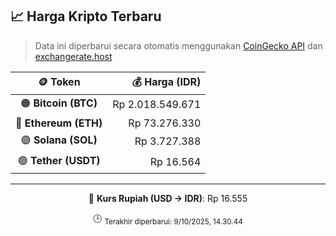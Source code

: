

<!-- HARGA_KRIPTO -->
## 📈 Harga Kripto Terbaru

> Data ini diperbarui secara otomatis menggunakan [CoinGecko API](https://www.coingecko.com/) dan [exchangerate.host](https://exchangerate.host/)

<div align="center">

| 🪙 Token | 💰 Harga (IDR) |
|:------:|---------------:|
| 🟠 **Bitcoin (BTC)**   | Rp 2.018.549.671 |
| 🔵 **Ethereum (ETH)**  | Rp 73.276.330 |
| 🟣 **Solana (SOL)**    | Rp 3.727.388 |
| 🟢 **Tether (USDT)**   | Rp 16.564 |

---

💱 **Kurs Rupiah (USD → IDR)**: Rp 16.555

🕒 <sub>Terakhir diperbarui: 9/10/2025, 14.30.44</sub>

</div>
<!-- /HARGA_KRIPTO -->
